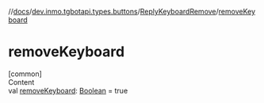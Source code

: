 //[docs](../../../index.md)/[dev.inmo.tgbotapi.types.buttons](../index.md)/[ReplyKeyboardRemove](index.md)/[removeKeyboard](remove-keyboard.md)



# removeKeyboard  
[common]  
Content  
val [removeKeyboard](remove-keyboard.md): [Boolean](https://kotlinlang.org/api/latest/jvm/stdlib/kotlin/-boolean/index.html) = true  



